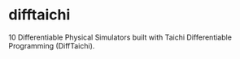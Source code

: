 # difftaichi
10 Differentiable Physical Simulators built with Taichi Differentiable Programming (DiffTaichi).
